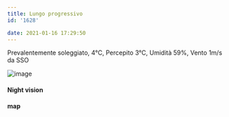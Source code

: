 ```yaml
---
title: Lungo progressivo
id: '1628'

date: 2021-01-16 17:29:50
---
```


Prevalentemente soleggiato, 4°C, Percepito 3°C, Umidità 59%, Vento 1m/s da SSO

![image](/images/2021/08/IMG_3364_hufeb35ca80dff74749ddabfc34be82e9f_257337_700x0_resize_q75_box.jpg)

#### Night vision

<!-- ![image](/images/2021/08/20210116-activity-map_hu19a4f8e2b7a7f3da32d4ec1d902f9717_84392_700x0_resize_box_3.png) -->

#### map
